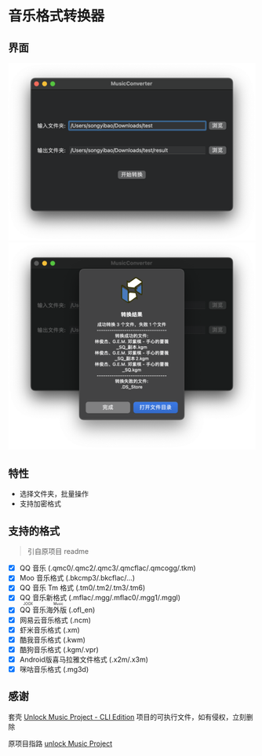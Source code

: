 # 音乐格式转换器



## 界面

<img src="./readme/select.png" alt="选择界面" style="zoom:50%;" />

<img src="./readme/result.png" alt="转换结果" style="zoom:50%;" />

## 特性

- 选择文件夹，批量操作
- 支持加密格式

## 支持的格式

> 引自原项目 readme

- [x] QQ 音乐 (.qmc0/.qmc2/.qmc3/.qmcflac/.qmcogg/.tkm)
- [x] Moo 音乐格式 (.bkcmp3/.bkcflac/...)
- [x] QQ 音乐 Tm 格式 (.tm0/.tm2/.tm3/.tm6)
- [x] QQ 音乐新格式 (.mflac/.mgg/.mflac0/.mgg1/.mggl)
- [x] <ruby>QQ 音乐海外版<rt>JOOX Music</rt></ruby> (.ofl_en)
- [x] 网易云音乐格式 (.ncm)
- [x] 虾米音乐格式 (.xm)
- [x] 酷我音乐格式 (.kwm)
- [x] 酷狗音乐格式 (.kgm/.vpr)
- [x] Android版喜马拉雅文件格式 (.x2m/.x3m)
- [x] 咪咕音乐格式 (.mg3d)

## 感谢

套壳 [Unlock Music Project - CLI Edition](https://git.unlock-music.dev/um/cli) 项目的可执行文件，如有侵权，立刻删除

原项目指路 [unlock Music Project](https://git.unlock-music.dev/um)
